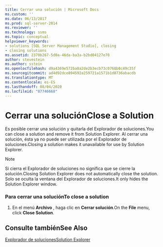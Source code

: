 ```yaml
---
title: Cerrar una solución | Microsoft Docs
ms.custom: ''
ms.date: 06/13/2017
ms.prod: sql-server-2014
ms.reviewer: ''
ms.technology: ssms
ms.topic: conceptual
helpviewer_keywords:
- solutions [SQL Server Management Studio], closing
- closing solutions
ms.assetid: 2370b267-5d0a-46da-ba3a-b2bd04127e78
author: stevestein
ms.author: sstein
ms.openlocfilehash: d9a4369e572ba0a2de2b3ecb73c0760b0c49c35f
ms.sourcegitcommit: ad4d92dce894592a259721a1571b1d8736abacdb
ms.translationtype: MT
ms.contentlocale: es-ES
ms.lasthandoff: 08/04/2020
ms.locfileid: "87746668"
---
```

# <a name="close-a-solution"></a><span data-ttu-id="b8c55-102">Cerrar una solución</span><span class="sxs-lookup"><span data-stu-id="b8c55-102">Close a Solution</span></span>
  <span data-ttu-id="b8c55-103">Es posible cerrar una solución y quitarla del Explorador de soluciones.</span><span class="sxs-lookup"><span data-stu-id="b8c55-103">You can close a solution and remove it from Solution Explorer.</span></span> <span data-ttu-id="b8c55-104">Al cerrar una solución, ésta ya no puede ser utilizada por el Explorador de soluciones.</span><span class="sxs-lookup"><span data-stu-id="b8c55-104">Closing a solution makes it unavailable for use by Solution Explorer.</span></span>  
  
> [!NOTE]  
>  <span data-ttu-id="b8c55-105">Si cierra el Explorador de soluciones no significa que se cierre la solución.</span><span class="sxs-lookup"><span data-stu-id="b8c55-105">Closing Solution Explorer does not automatically close the solution.</span></span> <span data-ttu-id="b8c55-106">Solo se oculta la ventana del Explorador de soluciones.</span><span class="sxs-lookup"><span data-stu-id="b8c55-106">It only hides the Solution Explorer window.</span></span>  
  
### <a name="to-close-a-solution"></a><span data-ttu-id="b8c55-107">Para cerrar una solución</span><span class="sxs-lookup"><span data-stu-id="b8c55-107">To close a solution</span></span>  
  
1.  <span data-ttu-id="b8c55-108">En el menú **Archivo** , haga clic en **Cerrar solución**.</span><span class="sxs-lookup"><span data-stu-id="b8c55-108">On the **File** menu, click **Close Solution**.</span></span>  
  
## <a name="see-also"></a><span data-ttu-id="b8c55-109">Consulte también</span><span class="sxs-lookup"><span data-stu-id="b8c55-109">See Also</span></span>  
 [<span data-ttu-id="b8c55-110">Explorador de soluciones</span><span class="sxs-lookup"><span data-stu-id="b8c55-110">Solution Explorer</span></span>](solution-explorer.md)  
  
  
